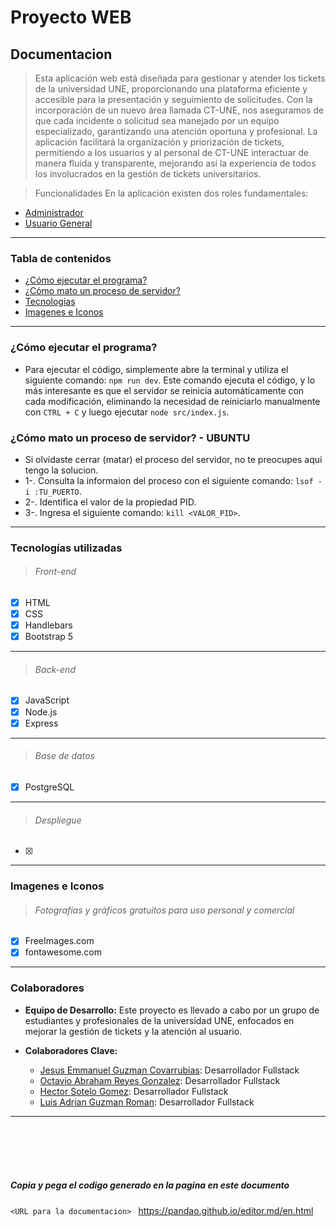 # Proyecto WEB
## Documentacion

> Esta aplicación web está diseñada para gestionar y atender los tickets de la universidad UNE, proporcionando una plataforma eficiente y accesible para la presentación y seguimiento de solicitudes. Con la incorporación de un nuevo área llamada CT-UNE, nos aseguramos de que cada incidente o solicitud sea manejado por un equipo especializado, garantizando una atención oportuna y profesional. La aplicación facilitará la organización y priorización de tickets, permitiendo a los usuarios y al personal de CT-UNE interactuar de manera fluida y transparente, mejorando así la experiencia de todos los involucrados en la gestión de tickets universitarios.

> Funcionalidades
En la aplicación existen dos roles fundamentales:
+ [Administrador](#administrador)
+ [Usuario General](#usuario-general)
  
---

### Tabla de contenidos
+ [¿Cómo ejecutar el programa?](#como-ejecutar-el-programa)
+ [¿Cómo mato un proceso de servidor?](#como-matar-proceso-servidor)
+ [Tecnologias](#tecnologias)
+ [Imagenes e Iconos](#imagenes)

---

### ¿Cómo ejecutar el programa?
<a name="como-ejecutar-el-programa"></a>
- Para ejecutar el código, simplemente abre la terminal y utiliza el siguiente comando: `npm run dev`. Este comando ejecuta el código, y lo más interesante es que el servidor se reinicia automáticamente con cada modificación, eliminando la necesidad de reiniciarlo manualmente con `CTRL + C` y luego ejecutar `node src/index.js`.

### ¿Cómo mato un proceso de servidor? - UBUNTU
<a name="como-matar-proceso-servidor"></a>
- Si olvidaste cerrar (matar) el proceso del servidor, no te preocupes aqui tengo la solucion.
- 1-. Consulta la informaion del proceso con el siguiente comando: `lsof -i :TU_PUERTO`.
- 2-. Identifica el valor de la propiedad PID.
- 3-. Ingresa el siguiente comando: `kill <VALOR_PID>`.

---

### Tecnologías utilizadas
<a name="tecnologias"></a>
> ###### Front-end
- [x] HTML
- [x] CSS
- [X] Handlebars
- [x] Bootstrap 5
____
> ###### Back-end
- [x] JavaScript
- [x] Node.js
- [x] Express
____
> ###### Base de datos
- [x] PostgreSQL
____
> ###### Despliegue
- [x] 

---

### Imagenes e Iconos
<a name="imagenes"></a>
> ###### Fotografías y gráficos gratuitos para uso personal y comercial
- [x] FreeImages.com
- [x] fontawesome.com

---

### Colaboradores
<a name="colaboradores"></a>
- **Equipo de Desarrollo:** Este proyecto es llevado a cabo por un grupo de estudiantes y profesionales de la universidad UNE, enfocados en mejorar la gestión de tickets y la atención al usuario.
  
- **Colaboradores Clave:**
  - [Jesus Emmanuel Guzman Covarrubias](enlace1): Desarrollador Fullstack
  - [Octavio Abraham Reyes Gonzalez](enlace2): Desarrollador Fullstack
  - [Hector Sotelo Gomez](enlace3): Desarrollador Fullstack
  - [Luis Adrian Guzman Roman](enlace4): Desarrollador Fullstack

---


<br><br><br><br>
##### Copia y pega el codigo generado en la pagina en este documento
`<URL para la documentacion> ` https://pandao.github.io/editor.md/en.html
